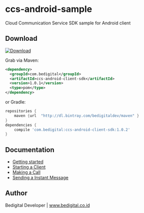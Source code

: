 # ccs-android-sample
Cloud Communication Service SDK sample for Android client

## Download
[ ![Download](https://api.bintray.com/packages/bedigitaldev/maven/ccs-android-client-sdk/images/download.svg)](https://bintray.com/bedigitaldev/maven/ccs-android-client-sdk/_latestVersion)

Grab via Maven:
```xml
<dependency>
  <groupId>com.bedigital</groupId>
  <artifactId>ccs-android-client-sdk</artifactId>
  <version>1.0.1</version>
  <type>pom</type>
</dependency>
```
or Gradle:
```groovy
repositories {
    maven {url  "http://dl.bintray.com/bedigitaldev/maven" }
}
dependencies {
    compile 'com.bedigital:ccs-android-client-sdk:1.0.2'
}
```

## Documentation
* [Getting started](https://github.com/bedigitaldev/ccs-android-sample/wiki/Getting-Started)
* [Starting a Client](https://github.com/bedigitaldev/ccs-android-sample/wiki/Starting-a-Client)
* [Making a Call](https://github.com/bedigitaldev/ccs-android-sample/wiki/Making-a-Call)
* [Sending a Instant Message](https://github.com/bedigitaldev/ccs-android-sample/wiki/Sending-a-Instant-Message)

## Author

Bedigital Developer | www.bedigital.co.id
